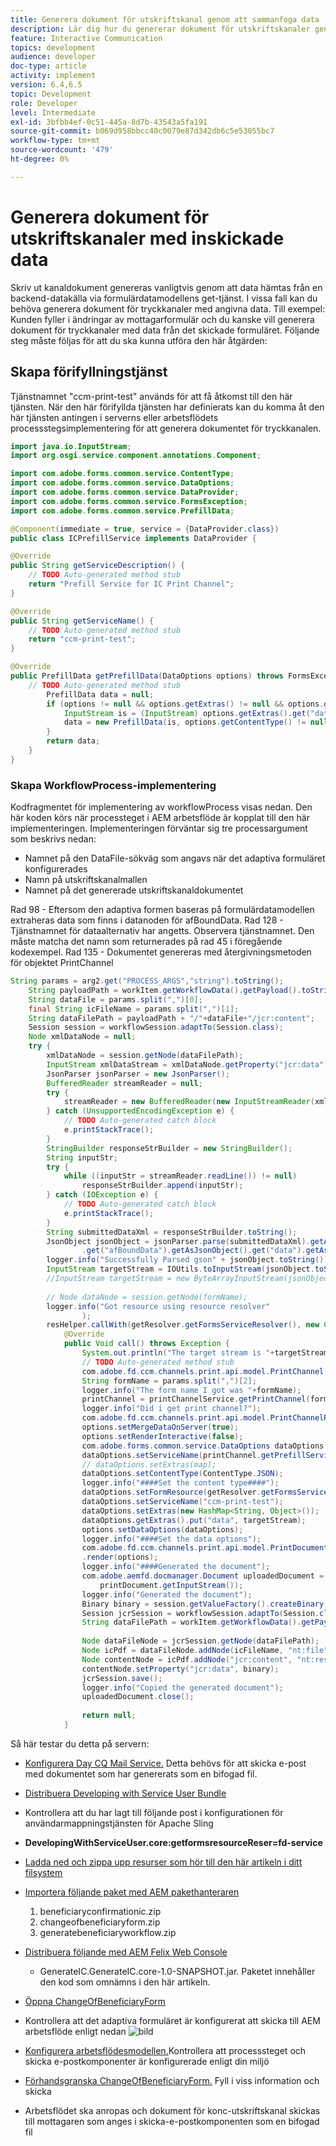 ```yaml
---
title: Generera dokument för utskriftskanal genom att sammanfoga data
description: Lär dig hur du genererar dokument för utskriftskanaler genom att sammanfoga data som finns i indataströmmen
feature: Interactive Communication
topics: development
audience: developer
doc-type: article
activity: implement
version: 6.4,6.5
topic: Development
role: Developer
level: Intermediate
exl-id: 3bfbb4ef-0c51-445a-8d7b-43543a5fa191
source-git-commit: b069d958bbcc40c0079e87d342db6c5e53055bc7
workflow-type: tm+mt
source-wordcount: '479'
ht-degree: 0%

---
```


# Generera dokument för utskriftskanaler med inskickade data

Skriv ut kanaldokument genereras vanligtvis genom att data hämtas från en backend-datakälla via formulärdatamodellens get-tjänst. I vissa fall kan du behöva generera dokument för tryckkanaler med angivna data. Till exempel: Kunden fyller i ändringar av mottagarformulär och du kanske vill generera dokument för tryckkanaler med data från det skickade formuläret. Följande steg måste följas för att du ska kunna utföra den här åtgärden:

## Skapa förifyllningstjänst

Tjänstnamnet &quot;ccm-print-test&quot; används för att få åtkomst till den här tjänsten. När den här förifyllda tjänsten har definierats kan du komma åt den här tjänsten antingen i serverns eller arbetsflödets processstegsimplementering för att generera dokumentet för tryckkanalen.

```java
import java.io.InputStream;
import org.osgi.service.component.annotations.Component;

import com.adobe.forms.common.service.ContentType;
import com.adobe.forms.common.service.DataOptions;
import com.adobe.forms.common.service.DataProvider;
import com.adobe.forms.common.service.FormsException;
import com.adobe.forms.common.service.PrefillData;

@Component(immediate = true, service = {DataProvider.class})
public class ICPrefillService implements DataProvider {

@Override
public String getServiceDescription() {
    // TODO Auto-generated method stub
    return "Prefill Service for IC Print Channel";
}

@Override
public String getServiceName() {
    // TODO Auto-generated method stub
    return "ccm-print-test";
}

@Override
public PrefillData getPrefillData(DataOptions options) throws FormsException {
    // TODO Auto-generated method stub
        PrefillData data = null;
        if (options != null && options.getExtras() != null && options.getExtras().get("data") != null) {
            InputStream is = (InputStream) options.getExtras().get("data");
            data = new PrefillData(is, options.getContentType() != null ? options.getContentType() : ContentType.JSON);
        }
        return data;
    }
}
```

### Skapa WorkflowProcess-implementering

Kodfragmentet för implementering av workflowProcess visas nedan. Den här koden körs när processteget i AEM arbetsflöde är kopplat till den här implementeringen. Implementeringen förväntar sig tre processargument som beskrivs nedan:

* Namnet på den DataFile-sökväg som angavs när det adaptiva formuläret konfigurerades
* Namn på utskriftskanalmallen
* Namnet på det genererade utskriftskanaldokumentet

Rad 98 - Eftersom den adaptiva formen baseras på formulärdatamodellen extraheras data som finns i datanoden för afBoundData.
Rad 128 - Tjänstnamnet för dataalternativ har angetts. Observera tjänstnamnet. Den måste matcha det namn som returnerades på rad 45 i föregående kodexempel.
Rad 135 - Dokumentet genereras med återgivningsmetoden för objektet PrintChannel


```java
String params = arg2.get("PROCESS_ARGS","string").toString();
    String payloadPath = workItem.getWorkflowData().getPayload().toString();
    String dataFile = params.split(",")[0];
    final String icFileName = params.split(",")[1];
    String dataFilePath = payloadPath + "/"+dataFile+"/jcr:content";
    Session session = workflowSession.adaptTo(Session.class);
    Node xmlDataNode = null;
    try {
        xmlDataNode = session.getNode(dataFilePath);
        InputStream xmlDataStream = xmlDataNode.getProperty("jcr:data").getBinary().getStream();
        JsonParser jsonParser = new JsonParser();
        BufferedReader streamReader = null;
        try {
            streamReader = new BufferedReader(new InputStreamReader(xmlDataStream, "UTF-8"));
        } catch (UnsupportedEncodingException e) {
            // TODO Auto-generated catch block
            e.printStackTrace();
        }
        StringBuilder responseStrBuilder = new StringBuilder();
        String inputStr;
        try {
            while ((inputStr = streamReader.readLine()) != null)
                responseStrBuilder.append(inputStr);
        } catch (IOException e) {
            // TODO Auto-generated catch block
            e.printStackTrace();
        }
        String submittedDataXml = responseStrBuilder.toString();
        JsonObject jsonObject = jsonParser.parse(submittedDataXml).getAsJsonObject().get("afData").getAsJsonObject()
                .get("afBoundData").getAsJsonObject().get("data").getAsJsonObject();
        logger.info("Successfully Parsed gson" + jsonObject.toString());
        InputStream targetStream = IOUtils.toInputStream(jsonObject.toString());
        //InputStream targetStream = new ByteArrayInputStream(jsonObject.toString().getBytes());
        
        // Node dataNode = session.getNode(formName);
        logger.info("Got resource using resource resolver"
                );
        resHelper.callWith(getResolver.getFormsServiceResolver(), new Callable<Void>() {
            @Override
            public Void call() throws Exception {
                System.out.println("The target stream is "+targetStream.available());
                // TODO Auto-generated method stub
                com.adobe.fd.ccm.channels.print.api.model.PrintChannel printChannel = null;
                String formName = params.split(",")[2];
                logger.info("The form name I got was "+formName);
                printChannel = printChannelService.getPrintChannel(formName);
                logger.info("Did i get print channel?");
                com.adobe.fd.ccm.channels.print.api.model.PrintChannelRenderOptions options = new com.adobe.fd.ccm.channels.print.api.model.PrintChannelRenderOptions();
                options.setMergeDataOnServer(true);
                options.setRenderInteractive(false);
                com.adobe.forms.common.service.DataOptions dataOptions = new com.adobe.forms.common.service.DataOptions();
                dataOptions.setServiceName(printChannel.getPrefillService());
                // dataOptions.setExtras(map);
                dataOptions.setContentType(ContentType.JSON);
                logger.info("####Set the content type####");
                dataOptions.setFormResource(getResolver.getFormsServiceResolver().getResource(formName));
                dataOptions.setServiceName("ccm-print-test");
                dataOptions.setExtras(new HashMap<String, Object>());
                dataOptions.getExtras().put("data", targetStream);
                options.setDataOptions(dataOptions);
                logger.info("####Set the data options");
                com.adobe.fd.ccm.channels.print.api.model.PrintDocument printDocument = printChannel
                .render(options);
                logger.info("####Generated the document");
                com.adobe.aemfd.docmanager.Document uploadedDocument = new com.adobe.aemfd.docmanager.Document(
                    printDocument.getInputStream());
                logger.info("Generated the document");
                Binary binary = session.getValueFactory().createBinary(printDocument.getInputStream());
                Session jcrSession = workflowSession.adaptTo(Session.class);
                String dataFilePath = workItem.getWorkflowData().getPayload().toString();
                
                Node dataFileNode = jcrSession.getNode(dataFilePath);
                Node icPdf = dataFileNode.addNode(icFileName, "nt:file");
                Node contentNode = icPdf.addNode("jcr:content", "nt:resource");
                contentNode.setProperty("jcr:data", binary);
                jcrSession.save();
                logger.info("Copied the generated document");
                uploadedDocument.close();
                
                return null;
            }
```

Så här testar du detta på servern:

* [Konfigurera Day CQ Mail Service.](https://helpx.adobe.com/experience-manager/6-5/communities/using/email.html) Detta behövs för att skicka e-post med dokumentet som har genererats som en bifogad fil.
* [Distribuera Developing with Service User Bundle](/help/forms/assets/common-osgi-bundles/DevelopingWithServiceUser.jar)
* Kontrollera att du har lagt till följande post i konfigurationen för användarmappningstjänsten för Apache Sling
* **DevelopingWithServiceUser.core:getformsresourceReser=fd-service**
* [Ladda ned och zippa upp resurser som hör till den här artikeln i ditt filsystem](assets/prefillservice.zip)
* [Importera följande paket med AEM pakethanteraren](http://localhost:4502/crx/packmgr/index.jsp)
   1. beneficiaryconfirmationic.zip
   2. changeofbeneficiaryform.zip
   3. generatebeneficiaryworkflow.zip
* [Distribuera följande med AEM Felix Web Console](http://localhost:4502/system/console/bundles)

   * GenerateIC.GenerateIC.core-1.0-SNAPSHOT.jar. Paketet innehåller den kod som omnämns i den här artikeln.

* [Öppna ChangeOfBeneficiaryForm](http://localhost:4502/content/dam/formsanddocuments/changebeneficiary/jcr:content?wcmmode=disabled)
* Kontrollera att det adaptiva formuläret är konfigurerat att skicka till AEM arbetsflöde enligt nedan
   ![bild](assets/generateic.PNG)
* [Konfigurera arbetsflödesmodellen.](http://localhost:4502/editor.html/conf/global/settings/workflow/models/ChangesToBeneficiary.html)Kontrollera att processsteget och skicka e-postkomponenter är konfigurerade enligt din miljö
* [Förhandsgranska ChangeOfBeneficiaryForm.](http://localhost:4502/content/dam/formsanddocuments/changebeneficiary/jcr:content?wcmmode=disabled) Fyll i viss information och skicka
* Arbetsflödet ska anropas och dokument för konc-utskriftskanal skickas till mottagaren som anges i skicka-e-postkomponenten som en bifogad fil
